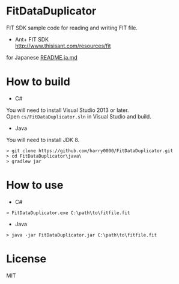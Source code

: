 # FitDataDuplicator
FIT SDK sample code for reading and writing FIT file.

- Ant+ FIT SDK  
http://www.thisisant.com/resources/fit

for Japanese [README.ja.md](README.ja.md)

# How to build

- C#

You will need to install Visual Studio 2013 or later.  
Open `cs/FitDataDuplicator.sln` in Visual Studio and build.

- Java

You will need to install JDK 8.

```
> git clone https://github.com/harry0000/FitDataDuplicator.git
> cd FitDataDuplicator\java\
> gradlew jar
```

# How to use

- C#

```
> FitDataDuplicator.exe C:\path\to\fitfile.fit
```

- Java

```
> java -jar FitDataDuplicator.jar C:\path\to\fitfile.fit
```

# License

MIT